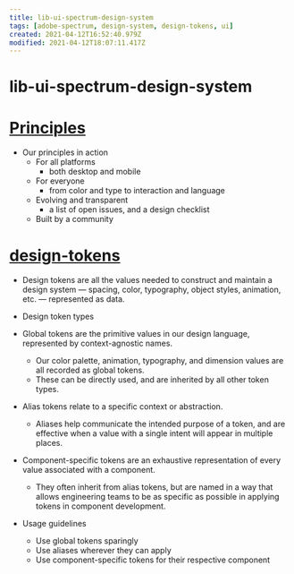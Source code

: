 ```yaml
---
title: lib-ui-spectrum-design-system
tags: [adobe-spectrum, design-system, design-tokens, ui]
created: 2021-04-12T16:52:40.979Z
modified: 2021-04-12T18:07:11.417Z
---
```


# lib-ui-spectrum-design-system

# [Principles](https://spectrum.adobe.com/page/principles/)

- Our principles in action
  - For all platforms
    - both desktop and mobile
  - For everyone
    - from color and type to interaction and language 
  - Evolving and transparent
    - a list of open issues, and a design checklist
  - Built by a community

# [design-tokens](https://spectrum.adobe.com/page/design-tokens/)

- Design tokens are all the values needed to construct and maintain a design system — spacing, color, typography, object styles, animation, etc. — represented as data.

- Design token types
- Global tokens are the primitive values in our design language, represented by context-agnostic names. 
  - Our color palette, animation, typography, and dimension values are all recorded as global tokens. 
  - These can be directly used, and are inherited by all other token types.
- Alias tokens relate to a specific context or abstraction. 
  - Aliases help communicate the intended purpose of a token, and are effective when a value with a single intent will appear in multiple places.
- Component-specific tokens are an exhaustive representation of every value associated with a component. 
  - They often inherit from alias tokens, but are named in a way that allows engineering teams to be as specific as possible in applying tokens in component development.
- Usage guidelines
  - Use global tokens sparingly
  - Use aliases wherever they can apply
  - Use component-specific tokens for their respective component
